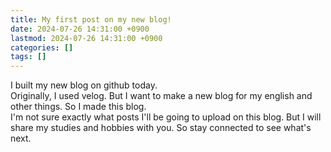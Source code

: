 ```yaml
---
title: My first post on my new blog!
date: 2024-07-26 14:31:00 +0900
lastmod: 2024-07-26 14:31:00 +0900
categories: []
tags: []
---
```


<p>I built my new blog on github today. <br>
Originally, I used velog. But I want to make a new blog for my english and other things. So I made this blog.<br>
I'm not sure exactly what posts I'll be going to upload on this blog. But I will share my studies and hobbies with you. So stay connected to see what's next.</p>
